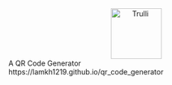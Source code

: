 <center><img src="https://lamkh1219.github.io/qr_code_generator/images/favicon/web-app-manifest-512x512.png" alt="Trulli" width="100" height="100"></center>
A QR Code Generator<br>
https://lamkh1219.github.io/qr_code_generator
